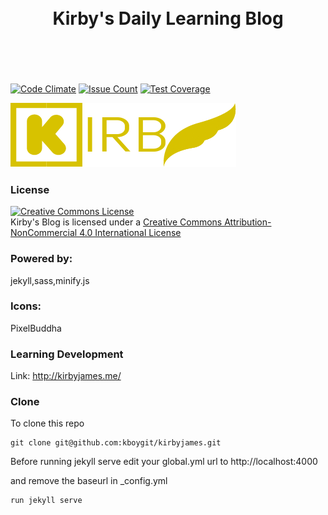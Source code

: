 <h1 align="center">
	<br>
	Kirby's Daily Learning Blog
	<br>
	<br>
	<br>
</h1>

[![Code Climate](https://codeclimate.com/github/kboygit/kirbyjames/badges/gpa.svg)](https://codeclimate.com/github/kboygit/kirbyjames)
[![Issue Count](https://codeclimate.com/github/kboygit/kirbyjames/badges/issue_count.svg)](https://codeclimate.com/github/kboygit/kirbyjames)
[![Test Coverage](https://codeclimate.com/github/kboygit/kirbyjames/badges/coverage.svg)](https://codeclimate.com/github/kboygit/kirbyjames/coverage)

![Kirby](assets/images/kirbylogo.png?raw=true "kirbylogo")

### License

<a rel="license" href="http://creativecommons.org/licenses/by-nc/4.0/"><img alt="Creative Commons License" style="border-width:0" src="https://i.creativecommons.org/l/by-nc/4.0/88x31.png" /></a><br /><span xmlns:dct="http://purl.org/dc/terms/" property="dct:title">Kirby's Blog</span> is licensed under a <a rel="license" href="http://creativecommons.org/licenses/by-nc/4.0/">Creative Commons Attribution-NonCommercial 4.0 International License</a>

### Powered by:

jekyll,sass,minify.js

### Icons:

PixelBuddha

### Learning Development

Link: http://kirbyjames.me/

### Clone

To clone this repo
```
git clone git@github.com:kboygit/kirbyjames.git
```
Before running jekyll serve edit your global.yml url to http://localhost:4000

and remove the baseurl in _config.yml

    run jekyll serve
